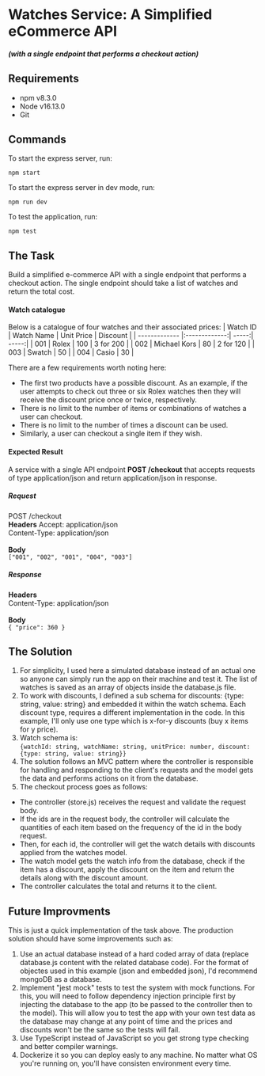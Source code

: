 # **Watches Service**: A Simplified eCommerce API
##### _(with a single endpoint that performs a checkout action)_
## Requirements
- npm v8.3.0
- Node v16.13.0
- Git
## Commands

To start the express server, run:
```
npm start
```
To start the express server in dev mode, run:
```
npm run dev
```
To test the application, run:
```
npm test
```

## The Task
Build a simplified e-commerce API with a single endpoint that performs a checkout action. The single endpoint should take a list of watches and return the total cost.

#### **Watch catalogue**
Below is a catalogue of four watches and their associated prices:
| Watch ID        | Watch Name           | Unit Price  | Discount  |
| ------------- |:-------------:| -----:| -----:|
| 001     | Rolex | 100 | 3 for 200 |
| 002     | Michael Kors | 80 | 2 for 120 |
| 003     | Swatch | 50 |
| 004     | Casio | 30 |

There are a few requirements worth noting here:
- The first two products have a possible discount. As an example, if the user attempts to check out three or six Rolex watches then they will receive the discount price once or twice, respectively.
- There is no limit to the number of items or combinations of watches a user can checkout.
- There is no limit to the number of times a discount can be used.
- Similarly, a user can checkout a single item if they wish.

#### **Expected Result**
A service with a single API endpoint **POST /checkout** that accepts requests of type application/json and return application/json in response.


##### **Request**
POST /checkout <br/>
**Headers**
Accept: application/json <br/>
Content-Type: application/json <br/><br/>
**Body**<br/>
```["001", "002", "001", "004", "003"]```<br/>

##### **Response**

**Headers**<br/>
Content-Type: application/json<br/><br/>
**Body**<br/>
```{ "price": 360 }```

## The Solution
1. For simplicity, I used here a simulated database instead of an actual one so anyone can simply run the app on their machine and test it. The list of watches is saved as an array of objects inside the database.js file.
2. To work with discounts, I defined a sub schema for discounts: {type: string, value: string} and embedded it within the watch schema. Each discount type, requires a different implementation in the code. In this example, I'll only use one type which is  x-for-y discounts (buy x items for y price).
3. Watch schema is: <br/>
```{watchId: string, watchName: string, unitPrice: number, discount: {type: string, value: string}}```
4. The solution follows an MVC pattern where the controller is responsible for handling and responding to the client's requests and the model gets the data and performs actions on it from the database.
5. The checkout process goes as follows:
- The controller (store.js) receives the request and validate the request body.
- If the ids are in the request body, the controller will calculate the quantities of each item based on the frequency of the id in the body request.
- Then, for each id, the controller will get the watch details with discounts applied from the watches model.
- The watch model gets the watch info from the database, check if the item has a discount, apply the discount on the item and return the details along with the discount amount.
- The controller calculates the total and returns it to the client.

## Future Improvments
This is just a quick implementation of the task above. The production solution should have some improvements such as:
1. Use an actual database instead of a hard coded array of data (replace database.js content with the related database code). For the format of objectes used in this example (json and embedded json), I'd recommend mongoDB as a database.
2. Implement "jest mock" tests to test the system with mock functions. For this, you will need to follow dependency injection principle first by injecting the database to the app (to be passed to the controller then to the model). This will allow you to test the app with your own test data as the database may change at any point of time and the prices and discounts won't be the same so the tests will fail.
3. Use TypeScript instead of JavaScript so you get strong type checking and better compiler warnings.
4. Dockerize it so you can deploy easly to any machine. No matter what OS you're running on, you'll have consisten environment every time.